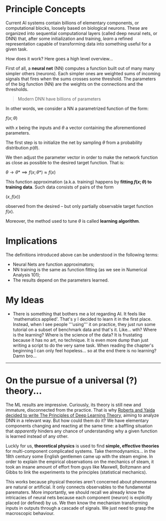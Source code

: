 # Principle Concepts

Current AI systems contain billions of elementary components, or computational blocks, loosely based on biological neurons. These are organized into sequential computational layers (called deep neural nets, or DNN) that, after some initialization and training, _learn_ a refined representation capable of transforming data into something useful for a given task.

How does it work? Here goes a high level overview...

First of all, a **neural net** (NN) computes a function built out of many many simpler others (neurons). Each simpler ones are weighted sums of incoming signals that fires when the sums crosses some threshold. The parameters of the big function (NN) are the weights on the connections and the thresholds. 

> Modern DNN have billions of parameters 

In other words, we consider a NN a parametrized function of the form:

$f(x;\theta)$

with $x$ being the inputs and $\theta$ a vector containing the aforementioned parameters.

The first step is to initialize the net by sampling $\theta$ from a probability distribution $p(\theta)$.

We then adjust the parameter vector in order to make the network function as close as possible to the desired target function. That is:

$\theta \rightarrow \theta\ast \implies f(x;\theta\ast) \approx f(x)$ 

This function approximation (a.k.a. training) happens by **fitting $f(x;\theta)$ to training data**. Such data consists of pairs of the form

$(x,f(x))$

observed from the desired – but only partially observable target function $f(x)$.

Moreover, the method used to tune $\theta$ is called **learning algorithm**.

# Implications

The definitions introduced above can be understood in the following terms:
- Neural Nets are function approximators;
- NN training is the same as function fitting (as we see in Numerical Analysis 101);
- The results depend on the parameters learned. 

# My Ideas

- There is something that bothers me a lot regarding AI. It feels like 'mathematics applied'. That's y I decided to learn it in the first place. Instead, when I see people '''using''' it on practice, they just run some tutorial on a subset of benchmark data and that's it. Like... wth? Where is the learning? Where is the science of the data? It is frustating because it has no art, no technique. It is even more dump than just writing a script to do the very same task. When reading the chapter's beginning I can only feel hopeless... so at the end there is no learning? Damn bro...

---

# On the pursue of a universal (?) theory...


The ML results are impressive. Curiously, its theory is still new and immature, disconnected from the practice. That is why [Roberts and Yaida decided to write The Principles of Deep Learning Theory](https://arxiv.org/pdf/2106.10165.pdf), aiming to analyze DNN in a relevant way. But how could them do it? We have elementary components changing and reacting at the same time: a baffling situation that _apparently_ hinders any chance of understanding why a given function is learned instead of any other.

Luckly for us, **theoretical physics** is used to find **simple, effective theories** for multi-component complicated systems. Take thermodynamics... in the 18th century some English gentlemen came up with the steam engine. In order to explain the empirical observations on the mechanics of steam, it took an insane amount of effort from guys like Maxwell, Boltzmann and Gibbs to link the experiments to the principles (statistical mechanics).

This works because physical theories aren't concerned about phenomena are natural or artificial. It only connects observables to the fundamental parematers. 
More importantly, we should recall we already know the intricacies of neural nets because each component (neuron) is explicitly placed (or defined) by us. We then know the mechanism transforming inputs in outputs through a cascade of signals. We just need to  grasp the macroscopic behaviour.